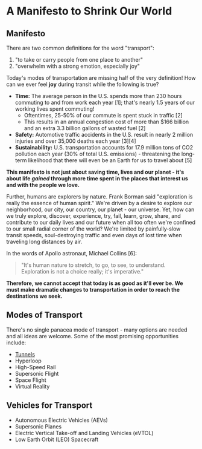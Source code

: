 # A Manifesto to Shrink Our World
## Manifesto
There are two common definitions for the word "transport":

 1. "to take or carry people from one place to another"
 2. "overwhelm with a strong emotion, especially joy"

Today's modes of transportation are missing half of the very definition! How can we ever feel **joy** during transit while the following is true?

 * **Time:** The average person in the U.S. spends more than 230 hours commuting to and from work each year [1]; that's nearly 1.5 years of our working lives spent commuting!
   * Oftentimes, 25-50% of our commute is spent stuck in traffic [2]
   * This results in an annual congestion cost of more than $166 billion and an extra 3.3 billion gallons of wasted fuel [2]
 * **Safety:** Automotive traffic accidents in the U.S. result in nearly 2 million injuries and over 35,000 deaths each year [3][4]
 * **Sustainability:** U.S. transportation accounts for 17.9 million tons of CO2 pollution each year (30% of total U.S. emissions) - threatening the long-term likelihood that there will even be an Earth for us to travel about [5]

**This manifesto is not just about saving time, lives and our planet - it's about life _gained_ through more time spent in the places that interest us and with the people we love.**

Further, humans are explorers by nature. Frank Borman said "exploration is really the essence of human spirit." We're driven by a desire to explore our neighborhood, our city, our country, our planet - our universe. Yet, how can we truly explore, discover, experience, try, fail, learn, grow, share, and contribute to our daily lives and our future when all too often we're confined to our small radial corner of the world? We're limited by painfully-slow transit speeds, soul-destroying traffic and even days of lost time when traveling long distances by air.

In the words of Apollo astronaut, Michael Collins [6]:

> "It's human nature to stretch, to go, to see, to understand.<br>
Exploration is not a choice really; it's imperative."

**Therefore, we cannot accept that today is as good as it'll ever be. We must make dramatic changes to transportation in order to reach the destinations we seek.**

## Modes of Transport
There's no single panacea mode of transport - many options are needed and all ideas are welcome. Some of the most promising opportunities include:

 * [Tunnels](tunnels/)
 * Hyperloop
 * High-Speed Rail
 * Supersonic Flight
 * Space Flight
 * Virtual Reality

## Vehicles for Transport
 * Autonomous Electric Vehicles (AEVs)
 * Supersonic Planes
 * Electric Vertical Take-off and Landing Vehicles (eVTOL)
 * Low Earth Orbit (LEO) Spacecraft
